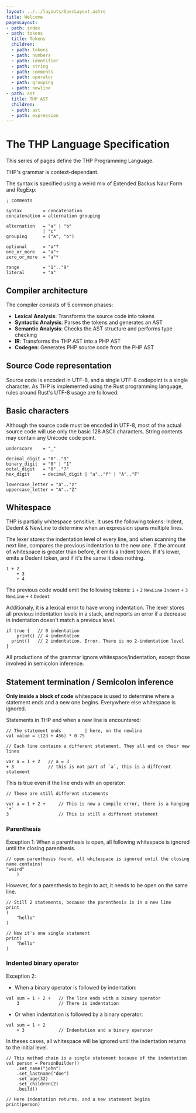 ```yaml
---
layout: ../../layouts/SpecLayout.astro
title: Welcome
pagesLayout:
- path: index
- path: tokens
  title: Tokens
  children:
  - path: tokens
  - path: numbers
  - path: identifier
  - path: string
  - path: comments
  - path: operator
  - path: grouping
  - path: newline
- path: ast
  title: THP AST
  children:
  - path: ast
  - path: expression
---
```



# The THP Language Specification

This series of pages define the THP Programming Language.

THP's grammar is context-dependant.

The syntax is specified using a weird mix of Extended Backus Naur Form
and RegExp:

```abnf
; comments

syntax        = concatenation
concatenation = alternation grouping

alternation   = "a" | "b"
              | "c"
grouping      = ("a", "b")

optional      = "a"?
one_or_more   = "a"+
zero_or_more  = "a"*

range         = "1".."9"
literal       = "a"
```

## Compiler architecture

The compiler consists of 5 common phases:

- **Lexical Analysis**: Transforms the source code into tokens
- **Syntactic Analysis**: Parses the tokens and generates an AST
- **Semantic Analysis**: Checks the AST structure and performs type checking
- **IR**: Transforms the THP AST into a PHP AST
- **Codegen**: Generates PHP source code from the PHP AST



## Source Code representation

Source code is encoded in UTF-8, and a single UTF-8 codepoint is
a single character. As THP is implemented using the Rust programming
language, rules around Rust's UTF-8 usage are followed.


## Basic characters

Although the source code must be encoded in UTF-8, most of the actual
source code will use only the basic 128 ASCII characters. String contents may
contain any Unicode code point.

```abnf
underscore    = "_"

decimal_digit = "0".."9"
binary_digit  = "0" | "1"
octal_digit   = "0".."7"
hex_digit     = decimal_digit | "a".."f" | "A".."F"

lowercase_letter = "a".."z"
uppercase_letter = "A".."Z"
```




## Whitespace

THP is partially whitespace sensitive. It uses the following tokens: Indent, Dedent & NewLine
to determine when an expression spans multiple lines.

The lexer stores the indentation level of every line, and when scanning the next line,
compares the previous indentation to the new one. If the amount of whitespace is
greater than before, it emits a Indent token. If it's lower, emits a Dedent token, and
if it's the same it does nothing.


```thp
1 + 2
    + 3
    + 4
```

The previous code would emit the following tokens: `1` `+` `2` `NewLine` `Indent` `+` `3` `NewLine`
`+` `4` `Dedent`


Additionaly, it is a lexical error to have wrong indentation. The lexer stores all
previous indentation levels in a stack, and reports an error if a decrease in indentation
doesn't match a previous level.

```thp
if true {   // 0 indentation
    print() // 4 indentation
  print()   // 2 indentation. Error. There is no 2-indentation level
}
```

All productions of the grammar ignore whitespace/indentation, except those involved in
semicolon inference.


## Statement termination / Semicolon inference

**Only inside a block of code** whitespace is used to determine where a statement ends
and a new one begins. Everywhere else whitespace is ignored.

Statements in THP end when a new line is encountered:



```thp
// The statement ends         | here, on the newline
val value = (123 + 456) * 0.75
```

```thp
// Each line contains a different statement. They all end on their new lines

var a = 1 + 2   // a = 3
+ 3             // this is not part of `a`, this is a different statement
```

This is true even if the line ends with an operator:

```thp
// These are still different statements

var a = 1 + 2 +     // This is now a compile error, there is a hanging `+`
3                   // This is still a different statement
```


### Parenthesis

Exception 1: When a parenthesis is open, all following whitespace is ignored
until the closing parenthesis.

```thp
// open parenthesis found, all whitespace is ignored until the closing
name.contains(
"weird"
    )
```

However, for a parenthesis to begin to act, it needs to be open on the same line.

```thp
// Still 2 statements, because the parenthesis is in a new line
print
(
    "hello"
)

// Now it's one single statement
print(
    "hello"
)
```

### Indented binary operator

Exception 2:

- When a binary operator is followed by indentation:

```thp
val sum = 1 + 2 +   // The line ends with a binary operator
    3               // There is indentation
```

- Or when indentation is followed by a binary operator:

```thp
val sum = 1 + 2
    + 3             // Indentation and a binary operator
```

In theses cases, all whitespace will be ignored
until the indentation returns to the initial level.

```thp
// This method chain is a single statement because of the indentation
val person = PersonBuilder()
    .set_name("john")
    .set_lastname("doe")
    .set_age(32)
    .set_children(2)
    .build()

// Here indentation returns, and a new statement begins
print(person)
```


